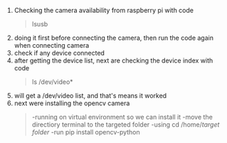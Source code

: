 1. Checking the camera availability from raspberry pi with code
    >lsusb
2. doing it first before connecting the camera, then run the code again when connecting camera
3. check if any device connected 
4. after getting the device list, next are checking the device index with code
    >ls /dev/video*
5. will get a /dev/video list, and that's means it worked
6. next were installing the opencv camera
   >-running on virtual environment so we can install it
   >-move the directiory terminal to the targeted folder
   >-using cd /home/*target folder*
   >-run pip install opencv-python
    
